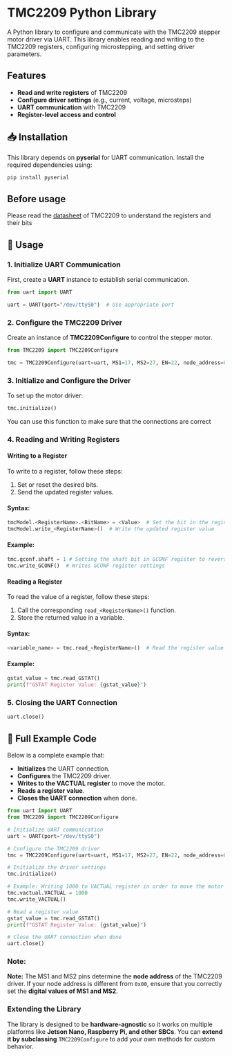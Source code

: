 
# **TMC2209 Python Library**
A Python library to configure and communicate with the TMC2209 stepper motor driver via UART. This library enables reading and writing to the TMC2209 registers, configuring microstepping, and setting driver parameters.

## __Features__
- **Read and write registers** of TMC2209
- **Configure driver settings** (e.g., current, voltage, microsteps)
- **UART communication** with TMC2209
- **Register-level access and control**
## 📥 **Installation**
This library depends on **pyserial** for UART communication. Install the required dependencies using:
```bash
pip install pyserial
```

## __Before usage__
Please read the [datasheet](https://www.analog.com/media/en/technical-documentation/data-sheets/tmc2209_datasheet_rev1.09.pdf) of TMC2209 to understand the registers and their bits
## 🔧 __Usage__
### 1. Initialize UART Communication
First, create a **UART** instance to establish serial communication.
```python
from uart import UART

uart = UART(port="/dev/ttyS0")  # Use appropriate port
```
### 2. Configure the TMC2209 Driver
Create an instance of **TMC2209Configure** to control the stepper motor.

```python
from TMC2209 import TMC2209Configure

tmc = TMC2209Configure(uart=uart, MS1=17, MS2=27, EN=22, node_address=0x00)
```
### 3. Initialize and Configure the Driver
To set up the motor driver:

```python
tmc.initialize()
```
You can use this function to make sure that the connections are correct
### 4. Reading and Writing Registers
#### __Writing to a Register__

To write to a register, follow these steps:

1. Set or reset the desired bits.
2. Send the updated register values.

#### Syntax:
```python
tmcModel.<RegisterName>.<BitName> = <Value>  # Set the bit in the register
tmcModel.write_<RegisterName>()  # Write the updated register value
```

#### Example:
```python
tmc.gconf.shaft = 1 # Setting the shaft bit in GCONF register to reverse the direction
tmc.write_GCONF()  # Writes GCONF register settings
```

#### __Reading a Register__
To read the value of a register, follow these steps:
1. Call the corresponding `read_<RegisterName>()` function.
2. Store the returned value in a variable.

#### Syntax:
```python
<variable_name> = tmc.read_<RegisterName>()  # Read the register value
```

#### Example:
```python
gstat_value = tmc.read_GSTAT()
print(f"GSTAT Register Value: {gstat_value}")
```

### 5. Closing the UART Connection
```python
uart.close()
```


## 📝 __Full Example Code__

Below is a complete example that:
- **Initializes** the UART connection.
- **Configures** the TMC2209 driver.
- **Writes to the VACTUAL register** to move the motor.
- **Reads a register value**.
- **Closes the UART connection** when done.

```python
from uart import UART
from TMC2209 import TMC2209Configure

# Initialize UART communication
uart = UART(port="/dev/ttyS0")

# Configure the TMC2209 driver
tmc = TMC2209Configure(uart=uart, MS1=17, MS2=27, EN=22, node_address=0x00)

# Initialize the driver settings
tmc.initialize()

# Example: Writing 1000 to VACTUAL register in order to move the motor
tmc.vactual.VACTUAL = 1000
tmc.write_VACTUAL()

# Read a register value
gstat_value = tmc.read_GSTAT()
print(f"GSTAT Register Value: {gstat_value}")

# Close the UART connection when done
uart.close()
```
### Note:
**Note:**
The MS1 and MS2 pins determine the **node address** of the TMC2209 driver. 
If your node address is different from `0x00`, ensure that you correctly set the **digital values of MS1 and MS2**.


### Extending the Library
The library is designed to be **hardware-agnostic** so it works on multiple platforms like **Jetson Nano, Raspberry Pi, and other SBCs**.
You can **extend it by subclassing** `TMC2209Configure` to add your own methods for custom behavior.
